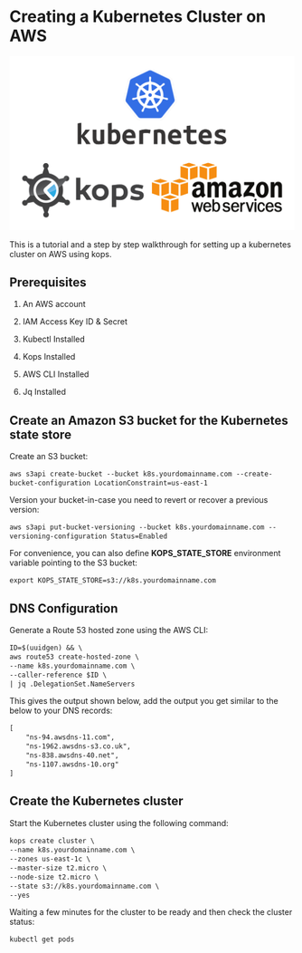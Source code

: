 # Creating a Kubernetes Cluster on AWS

![kubernetes_aws](./images/kops-aws-1.png)

This is a tutorial and a step by step walkthrough for setting up a kubernetes cluster on AWS using kops.


## Prerequisites

1. An AWS account

2. IAM Access Key ID & Secret

3. Kubectl Installed

4. Kops Installed

5. AWS CLI Installed

6. Jq Installed

## Create an Amazon S3 bucket for the Kubernetes state store

Create an S3 bucket:

```
aws s3api create-bucket --bucket k8s.yourdomainname.com --create-bucket-configuration LocationConstraint=us-east-1
```

Version your bucket-in-case you need to revert or recover a previous version:

```
aws s3api put-bucket-versioning --bucket k8s.yourdomainname.com --versioning-configuration Status=Enabled
```

For convenience, you can also define **KOPS_STATE_STORE** environment variable pointing to the S3 bucket:

```
export KOPS_STATE_STORE=s3://k8s.yourdomainname.com
```

## DNS Configuration

Generate a Route 53 hosted zone using the AWS CLI:

```
ID=$(uuidgen) && \
aws route53 create-hosted-zone \
--name k8s.yourdomainname.com \
--caller-reference $ID \
| jq .DelegationSet.NameServers
```

This gives the output shown below, add the output you get similar to the below to your DNS records:

```
[
    "ns-94.awsdns-11.com",
    "ns-1962.awsdns-s3.co.uk",
    "ns-838.awsdns-40.net",
    "ns-1107.awsdns-10.org"
]
```

## Create the Kubernetes cluster

Start the Kubernetes cluster using the following command:

```
kops create cluster \
--name k8s.yourdomainname.com \
--zones us-east-1c \
--master-size t2.micro \
--node-size t2.micro \
--state s3://k8s.yourdomainname.com \
--yes
```

Waiting a few minutes for the cluster to be ready and then check the cluster status:

```
kubectl get pods
```
